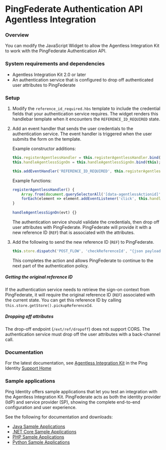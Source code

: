# PingFederate Authentication API Agentless Integration

### Overview
You can modify the JavaScript Widget to allow the Agentless Integration Kit to work with the PingFederate Authentication API.

### System requirements and dependencies
* Agentless Integration Kit 2.0 or later
* An authentication service that is configured to drop off authenticated user attributes to PingFederate

### Setup

1. Modify the `reference_id_required.hbs` template to include the credential fields that your authentication service requires. The widget renders this handlebar template when it encounters the `REFERENCE_ID_REQUIRED` state.

1. Add an event handler that sends the user credentials to the authentication service. The event handler is triggered when the user submits the form on the template.

	Example constructor additions:
	```js
  	this.registerAgentlessHandler = this.registerAgentlessHandler.bind(this);
  	this.handleAgentlessSignOn = this.handleAgentlessSignOn.bind(this);
   
  	this.addEventHandler('REFERENCE_ID_REQUIRED', this.registerAgentlessHandler);
	```
	Example functions:
	```js
  	registerAgentlessHandler() {
       	Array.from(document.querySelectorAll('[data-agentlessActionid]')).
       	forEach(element => element.addEventListener('click', this.handleAgentlessSignOn));
  	}
 	 
  	handleAgentlessSignOn(evt) {}
	```
    
	The authentication service should validate the credentials, then drop off user attributes with PingFederate. PingFederate will provide it with a new reference ID (`REF`) that is associated with the attributes.
    
 1. Add the following to send the new reference ID (`REF`) to PingFederate.

	```js
  	this.store.dispatch('POST_FLOW', 'checkReferenceId', "{json payload with referenceId}")
	```

	This completes the action and allows PingFederate to continue to the next part of the authentication policy. 

##### Getting the original reference ID
If the authentication service needs to retrieve the sign-on context from PingFederate, it will require the original reference ID (`REF`) associated with the current state. You can get this reference ID by calling `this.store.getStore().pickupReferenceId`.


##### Dropping off attributes
The drop-off endpoint (`/ext/ref/dropoff`) does not support CORS. The authentication service must drop off the user attributes with a back-channel call.


### Documentation

For the latest documentation, see [Agentless Integration Kit](https://docs.pingidentity.com/bundle/integrations/page/ygj1563994984859.html) in the Ping Identity [Support Home](https://support.pingidentity.com)


### Sample applications

Ping Identity offers sample applications that let you test an integration with the Agentless Integration Kit. PingFederate acts as both the identity provider (IdP) and service provider (SP), showing the complete end-to-end configuration and user experience.

See the following for documentation and downloads:
* [Java Sample Applications](https://github.com/pingidentity/pf-agentless-ik-sample-java)
* [.NET Core Sample Applications](https://github.com/pingidentity/pf-agentless-ik-sample-dotnet-core)
* [PHP Sample Applications](https://github.com/pingidentity/pf-agentless-ik-sample-php)
* [Python Sample Applications](https://github.com/pingidentity/pf-agentless-ik-sample-python)
